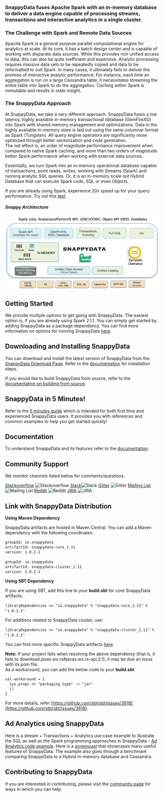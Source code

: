 ### SnappyData fuses Apache Spark with an in-memory database to deliver a data engine capable of processing streams, transactions and interactive analytics in a single cluster.

### The Challenge with Spark and Remote Data Sources
Apache Spark is a general purpose parallel computational engine for analytics at scale. At its core, it has a batch design center and is capable of working with disparate data sources. While this provides rich unified access to data, this can also be quite inefficient and expensive. Analytic processing requires massive data sets to be repeatedly copied and data to be reformatted to suit Spark. In many cases, it ultimately fails to deliver the promise of interactive analytic performance.
For instance, each time an aggregation is run on a large Cassandra table, it necessitates streaming the entire table into Spark to do the aggregation. Caching within Spark is immutable and results in stale insight.

### The SnappyData Approach
At SnappyData, we take a very different approach. SnappyData fuses a low latency, highly available in-memory transactional database (GemFireXD) into Spark with shared memory management and optimizations. Data in the highly available in-memory store is laid out using the same columnar format as Spark (Tungsten). All query engine operators are significantly more optimized through better vectorization and code generation. </br>
The net effect is, an order of magnitude performance improvement when compared to native Spark caching, and more than two orders of magnitude better Spark performance when working with external data sources.

Essentially, we turn Spark into an in-memory operational database capable of transactions, point reads, writes, working with Streams (Spark) and running analytic SQL queries. Or, it is an in-memory scale out Hybrid Database that can execute Spark code, SQL or even Objects.


If you are already using Spark, experience 20x speed up for your query performance. Try out this [test](https://github.com/SnappyDataInc/snappydata/blob/master/examples/quickstart/scripts/Quickstart.scala).

##### Snappy Architecture
![SnappyData Architecture](docs/Images/SnappyArchitecture.png)

## Getting Started
We provide multiple options to get going with SnappyData. The easiest option is, if you are already using Spark 2.1.1.
You can simply get started by adding SnappyData as a package dependency. You can find more information on options for running SnappyData [here](docs/quickstart.md).

## Downloading and Installing SnappyData
You can download and install the latest version of SnappyData from the [SnappyData Download Page](https://www.snappydata.io/download).
Refer to the [documentation](docs/install.md) for installation steps.

If you would like to build SnappyData from source, refer to the [documentation on building from source](docs/install/building_from_source.md).

## SnappyData in 5 Minutes!
Refer to the [5 minutes guide](docs/quickstart.md) which is intended for both first time and experienced SnappyData users. It provides you with references and common examples to help you get started quickly!

## Documentation
To understand SnappyData and its features refer to the [documentation](http://snappydatainc.github.io/snappydata/).

## Community Support

We monitor channels listed below for comments/questions.

[Stackoverflow](http://stackoverflow.com/questions/tagged/snappydata) ![Stackoverflow](http://i.imgur.com/LPIdp12.png)    [Slack](http://snappydata-slackin.herokuapp.com/)![Slack](http://i.imgur.com/h3sc6GM.png)        [Gitter](https://gitter.im/SnappyDataInc/snappydata) ![Gitter](http://i.imgur.com/jNAJeOn.jpg)          [Mailing List](https://groups.google.com/forum/#!forum/snappydata-user) ![Mailing List](http://i.imgur.com/YomdH4s.png)             [Reddit](https://www.reddit.com/r/snappydata) ![Reddit](http://i.imgur.com/AB3cVtj.png)          [JIRA](https://jira.snappydata.io/projects/SNAP/issues) ![JIRA](http://i.imgur.com/E92zntA.png)

## Link with SnappyData Distribution

**Using Maven Dependency**

SnappyData artifacts are hosted in Maven Central. You can add a Maven dependency with the following coordinates:

```
groupId: io.snappydata
artifactId: snappydata-core_2.11
version: 1.0.2.1

groupId: io.snappydata
artifactId: snappydata-cluster_2.11
version: 1.0.2.1
```

**Using SBT Dependency**

If you are using SBT, add this line to your **build.sbt** for core SnappyData artifacts:

`libraryDependencies += "io.snappydata" % "snappydata-core_2.11" % "1.0.2.1"`

For additions related to SnappyData cluster, use:

`libraryDependencies += "io.snappydata" % "snappydata-cluster_2.11" % "1.0.2.1"`

You can find more specific SnappyData artifacts [here](http://mvnrepository.com/artifact/io.snappydata)

**Note:** If your project fails when resolving the above dependency (that is, it fails to download javax.ws.rs#javax.ws.rs-api;2.1), it may be due an issue with its pom file. </br> As a workaround, you can add the below code to your **build.sbt**:

```
val workaround = {
  sys.props += "packaging.type" -> "jar"
  ()
}
```

For more details, refer [https://github.com/sbt/sbt/issues/3618](https://github.com/sbt/sbt/issues/3618).

## Ad Analytics using SnappyData
Here is a stream + Transactions + Analytics use case example to illustrate the SQL as well as the Spark programming approaches in SnappyData - [Ad Analytics code example](https://github.com/SnappyDataInc/snappy-poc). Here is a [screencast](https://www.youtube.com/watch?v=bXofwFtmHjE) that showcases many useful features of SnappyData. The example also goes through a benchmark comparing SnappyData to a Hybrid in-memory database and Cassandra.

## Contributing to SnappyData

If you are interested in contributing, please visit the [community page](http://www.snappydata.io/community) for ways in which you can help.


